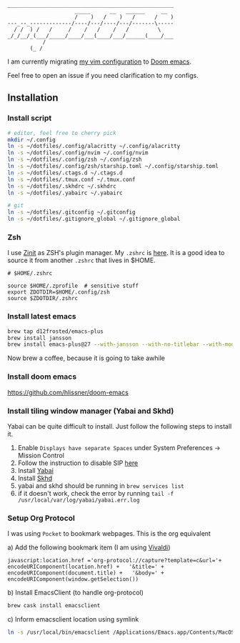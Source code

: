 ```
____________________________________________________
                     _____      __   ______     __  
                     /    )   /    )   /      /    )
---_--_-------------/----/---/----/---/-------\-----
  / /  ) /   /     /    /   /    /   /         \    
_/_/__/_(___/_____/____/___(____/___/______(____/___
           /                                        
       (_ /                                         
```

I am currently migrating [my vim configuration](.config/nvim) to [Doom emacs](.doom.d). 

Feel free to open an issue if you need clarification to my configs.

## Installation

### Install script

``` sh
# editor, feel free to cherry pick
mkdir ~/.config
ln -s ~/dotfiles/.config/alacritty ~/.config/alacritty
ln -s ~/dotfiles/.config/nvim ~/.config/nvim
ln -s ~/dotfiles/.config/zsh ~/.config/zsh
ln -s ~/dotfiles/.config/zsh/starship.toml ~/.config/starship.toml
ln -s ~/dotfiles/.ctags.d ~/.ctags.d
ln -s ~/dotfiles/.tmux.conf ~/.tmux.conf
ln -s ~/dotfiles/.skhdrc ~/.skhdrc
ln -s ~/dotfiles/.yabairc ~/.yabairc

# git
ln -s ~/dotfiles/.gitconfig ~/.gitconfig
ln -s ~/dotfiles/.gitignore_global ~/.gitignore_global
```

### Zsh
I use [Zinit](https://github.com/zdharma/zinit) as ZSH's plugin manager. My `.zshrc` is [here](.config/zsh/.zshrc).
It is a good idea to source it from another `.zshrc` that lives in $HOME.

```
# $HOME/.zshrc

source $HOME/.zprofile  # sensitive stuff
export ZDOTDIR=$HOME/.config/zsh
source $ZDOTDIR/.zshrc
```

### Install latest emacs
```sh
brew tap d12frosted/emacs-plus
brew install jansson 
brew install emacs-plus@27 --with-jansson --with-no-titlebar --with-modern-icon-black-variant	
```
Now brew a coffee, because it is going to take awhile

### Install doom emacs

https://github.com/hlissner/doom-emacs


### Install tiling window manager (Yabai and Skhd)

Yabai can be quite difficult to install. Just follow the following steps to install it.

1. Enable `Displays have separate Spaces` under System Preferences -> Mission Control
2. Follow the instruction to disable SIP [here](https://github.com/koekeishiya/yabai/wiki/Disabling-System-Integrity-Protection)
3. Install [Yabai](https://github.com/koekeishiya/yabai/wiki/Installing-yabai-(latest-release))
4. Install [Skhd](https://github.com/koekeishiya/skhd)
5. yabai and skhd should be running in `brew services list`
6. if it doesn't work, check the error by running `tail -f /usr/local/var/log/yabai/yabai.err.log`

### Setup Org Protocol 

I was using `Pocket` to bookmark webpages. This is the org equivalent

a) Add the following bookmark item (I am using [Vivaldi](https://vivaldi.com))
``` 
javascript:location.href ='org-protocol://capture?template=c&url='+   encodeURIComponent(location.href) +   '&title=' + encodeURIComponent(document.title) +   '&body=' + encodeURIComponent(window.getSelection())
```

b) Install EmacsClient (to handle org-protocol)

``` sh
brew cask install emacsclient
```

c) Inform emacsclient location using symlink

``` sh
ln -s /usr/local/bin/emacsclient /Applications/Emacs.app/Contents/MacOS/bin-x86_64-10_9/emacsclient
```


